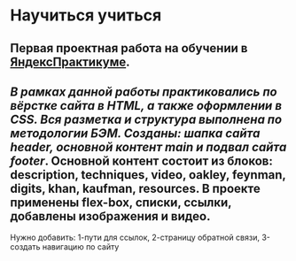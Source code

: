 # Научиться учиться
## Первая проектная работа на обучении в [ЯндексПрактикуме](https://practicum.yandex.ru/).  
*В рамках данной работы практиковались по вёрстке сайта в HTML, а также оформлении в CSS. Вся разметка и структура выполнена по методологии БЭМ. Созданы: шапка сайта header, основной контент main и подвал сайта footer*. Основной контент состоит из блоков: description, techniques, video, oakley, feynman, digits, khan, kaufman, resources. В проекте применены flex-box, списки, ссылки, добавлены изображения и видео.
------------------------
Нужно добавить: 1-пути для ссылок, 2-страницу обратной связи, 3-создать навигацию по сайту

